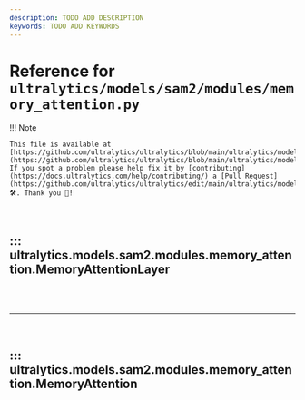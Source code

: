 ```yaml
---
description: TODO ADD DESCRIPTION
keywords: TODO ADD KEYWORDS
---
```


# Reference for `ultralytics/models/sam2/modules/memory_attention.py`

!!! Note

    This file is available at [https://github.com/ultralytics/ultralytics/blob/main/ultralytics/models/sam2/modules/memory_attention.py](https://github.com/ultralytics/ultralytics/blob/main/ultralytics/models/sam2/modules/memory_attention.py). If you spot a problem please help fix it by [contributing](https://docs.ultralytics.com/help/contributing/) a [Pull Request](https://github.com/ultralytics/ultralytics/edit/main/ultralytics/models/sam2/modules/memory_attention.py) 🛠️. Thank you 🙏!

<br>

## ::: ultralytics.models.sam2.modules.memory_attention.MemoryAttentionLayer

<br><br><hr><br>

## ::: ultralytics.models.sam2.modules.memory_attention.MemoryAttention

<br><br>
